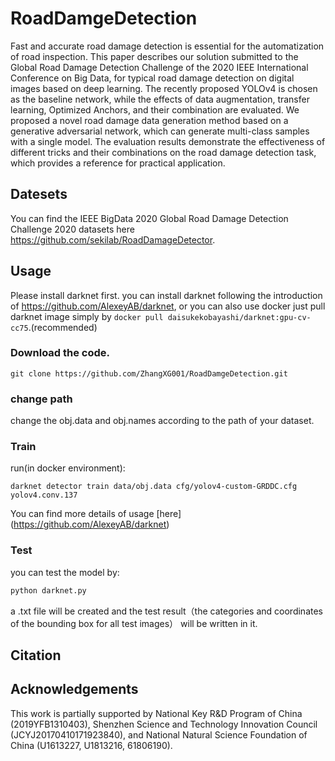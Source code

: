 # RoadDamgeDetection

  Fast and accurate road damage detection is essential for the automatization of road inspection. This paper describes our solution submitted to the Global Road Damage Detection Challenge of the 2020 IEEE International Conference on Big Data, for typical road damage detection on digital images based on deep learning. The recently proposed YOLOv4 is chosen as the baseline network, while the effects of data augmentation, transfer learning, Optimized Anchors, and their combination are evaluated. We proposed a novel road damage data generation method based on a generative adversarial network, which can generate multi-class samples with a single model. The evaluation results demonstrate the effectiveness of different tricks and their combinations on the road damage detection task, which provides a reference for practical application.
  
## Datesets

You can find the IEEE BigData 2020 Global Road Damage Detection Challenge 2020 datasets here https://github.com/sekilab/RoadDamageDetector.

## Usage

Please install darknet first. you can install darknet following the introduction of https://github.com/AlexeyAB/darknet, or you can also use docker just pull darknet image simply by ```docker pull daisukekobayashi/darknet:gpu-cv-cc75```.(recommended)

### Download the code.

```
git clone https://github.com/ZhangXG001/RoadDamgeDetection.git
```
### change path 

change the obj.data and obj.names according to the path of your dataset.

### Train

run(in docker environment):

```darknet detector train data/obj.data cfg/yolov4-custom-GRDDC.cfg yolov4.conv.137```

You can find more details of usage [here] (https://github.com/AlexeyAB/darknet)

### Test

you can test the model by:
```python
python darknet.py
```
 a .txt file will be created and the test result（the categories and coordinates of the bounding box for all test images） will be written in it.

## Citation


## Acknowledgements

  This work is partially supported by National Key R&D Program of China (2019YFB1310403), Shenzhen Science and Technology Innovation Council (JCYJ20170410171923840), and National Natural Science Foundation of China (U1613227, U1813216, 61806190).
